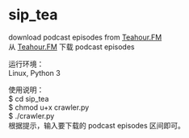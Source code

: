sip_tea
=======

download podcast episodes from [Teahour.FM](http://teahour.fm/)  
从 [Teahour.FM](http://teahour.fm/) 下载 podcast episodes  


运行环境：  
Linux, Python 3

使用说明：  
$ cd sip_tea  
$ chmod u+x crawler.py  
$ ./crawler.py  
根据提示，输入要下载的 podcast episodes 区间即可。  

